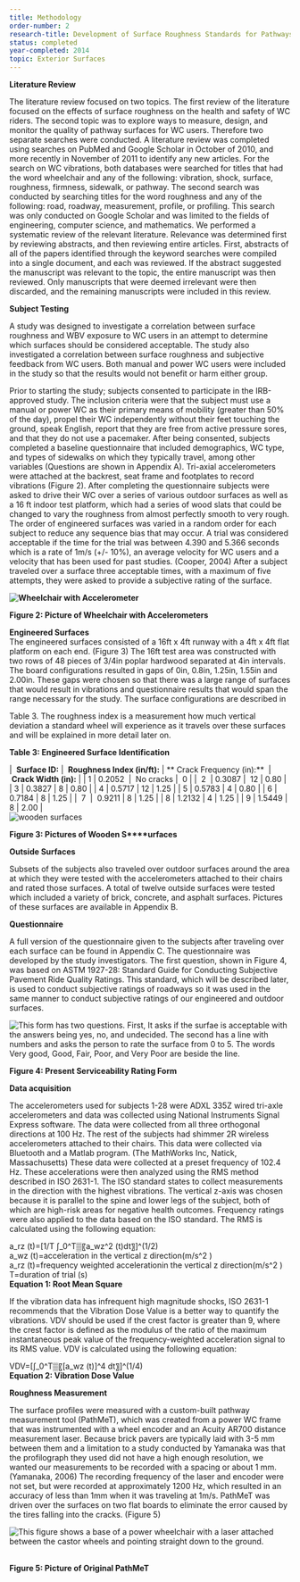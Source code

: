```yaml
---
title: Methodology
order-number: 2
research-title: Development of Surface Roughness Standards for Pathways Used by Wheelchair Users
status: completed
year-completed: 2014
topic: Exterior Surfaces
---
```


**Literature Review**

The literature review focused on two topics. The first review of the literature focused on the effects of surface roughness on the health and safety of WC riders. The second topic was to explore ways to measure, design, and monitor the quality of pathway surfaces for WC users. Therefore two separate searches were conducted. A literature review was completed using searches on PubMed and Google Scholar in October of 2010, and more recently in November of 2011 to identify any new articles. For the search on WC vibrations, both databases were searched for titles that had the word wheelchair and any of the following: vibration, shock, surface, roughness, firmness, sidewalk, or pathway. The second search was conducted by searching titles for the word roughness and any of the following: road, roadway, measurement, profile, or profiling. This search was only conducted on Google Scholar and was limited to the fields of engineering, computer science, and mathematics. We performed a systematic review of the relevant literature. Relevance was determined first by reviewing abstracts, and then reviewing entire articles. First, abstracts of all of the papers identified through the keyword searches were compiled into a single document, and each was reviewed. If the abstract suggested the manuscript was relevant to the topic, the entire manuscript was then reviewed. Only manuscripts that were deemed irrelevant were then discarded, and the remaining manuscripts were included in this review.

**Subject Testing**

A study was designed to investigate a correlation between surface roughness and WBV exposure to WC users in an attempt to determine which surfaces should be considered acceptable. The study also investigated a correlation between surface roughness and subjective feedback from WC users. Both manual and power WC users were included in the study so that the results would not benefit or harm either group.

Prior to starting the study; subjects consented to participate in the IRB-approved study. The inclusion criteria were that the subject must use a manual or power WC as their primary means of mobility (greater than 50% of the day), propel their WC independently without their feet touching the ground, speak English, report that they are free from active pressure sores, and that they do not use a pacemaker. After being consented, subjects completed a baseline questionnaire that included demographics, WC type, and types of sidewalks on which they typically travel, among other variables (Questions are shown in Appendix A). Tri-axial accelerometers were attached at the backrest, seat frame and footplates to record vibrations (Figure 2). After completing the questionnaire subjects were asked to drive their WC over a series of various outdoor surfaces as well as a 16 ft indoor test platform, which had a series of wood slats that could be changed to vary the roughness from almost perfectly smooth to very rough. The order of engineered surfaces was varied in a random order for each subject to reduce any sequence bias that may occur. A trial was considered acceptable if the time for the trial was between 4.390 and 5.366 seconds which is a rate of 1m/s (+/- 10%), an average velocity for WC users and a velocity that has been used for past studies. (Cooper, 2004) After a subject traveled over a surface three acceptable times, with a maximum of five attempts, they were asked to provide a subjective rating of the surface.

**![Wheelchair with Accelerometer](https://www.access-board.gov/images/research/surface-roughness/2.JPG)**

**Figure 2: Picture of Wheelchair with Accelerometers**

**Engineered Surfaces**\
The engineered surfaces consisted of a 16ft x 4ft runway with a 4ft x 4ft flat platform on each end. (Figure 3) The 16ft test area was constructed with two rows of 48 pieces of 3/4in poplar hardwood separated at 4in intervals. The board configurations resulted in gaps of 0in, 0.8in, 1.25in, 1.55in and 2.00in. These gaps were chosen so that there was a large range of surfaces that would result in vibrations and questionnaire results that would span the range necessary for the study. The surface configurations are described in

Table 3. The roughness index is a measurement how much vertical deviation a standard wheel will experience as it travels over these surfaces and will be explained in more detail later on.

**Table 3: Engineered Surface Identification**

|  **Surface ID:** |  **Roughness Index (in/ft):** | ** Crack Frequency (in):**  |  **Crack Width (in):** |
| 1 | 0.2052  |  No cracks |  0 |
|  2  | 0.3087 |  12 | 0.80 |
| 3 | 0.3827 | 8 | 0.80 |
| 4 | 0.5717 | 12 | 1.25 |
| 5 | 0.5783 | 4 | 0.80 |
| 6 | 0.7184 | 8 | 1.25 |
|  7  |  0.9211 | 8 | 1.25 |
| 8 | 1.2132 | 4 | 1.25 |
| 9 | 1.5449 | 8 | 2.00 |\
![wooden surfaces](https://www.access-board.gov/images/research/surface-roughness/3.JPG)

**Figure 3: Pictures of Wooden S****urfaces**

**Outside Surfaces**

Subsets of the subjects also traveled over outdoor surfaces around the area at which they were tested with the accelerometers attached to their chairs and rated those surfaces. A total of twelve outside surfaces were tested which included a variety of brick, concrete, and asphalt surfaces. Pictures of these surfaces are available in Appendix B.

**Questionnaire**

A full version of the questionnaire given to the subjects after traveling over each surface can be found in Appendix C. The questionnaire was developed by the study investigators. The first question, shown in Figure 4, was based on ASTM 1927-28: Standard Guide for Conducting Subjective Pavement Ride Quality Ratings. This standard, which will be described later, is used to conduct subjective ratings of roadways so it was used in the same manner to conduct subjective ratings of our engineered and outdoor surfaces.

![This form has two questions.  First, It asks if the surfae is acceptable with the answers being yes, no, and undecided.  The second has a line with numbers and asks the person to rate the surface from 0 to 5.  The words Very good, Good, Fair, Poor, and Very Poor are beside the line.](https://www.access-board.gov/images/research/surface-roughness/4.jpg)

**Figure 4: Present Serviceability Rating Form**

**Data acquisition**

The accelerometers used for subjects 1-28 were ADXL 335Z wired tri-axle accelerometers and data was collected using National Instruments Signal Express software. The data were collected from all three orthogonal directions at 100 Hz. The rest of the subjects had shimmer 2R wireless accelerometers attached to their chairs. This data were collected via Bluetooth and a Matlab program. (The MathWorks Inc, Natick, Massachusetts) These data were collected at a preset frequency of 102.4 Hz. These accelerations were then analyzed using the RMS method described in ISO 2631-1. The ISO standard states to collect measurements in the direction with the highest vibrations. The vertical z-axis was chosen because it is parallel to the spine and lower legs of the subject, both of which are high-risk areas for negative health outcomes. Frequency ratings were also applied to the data based on the ISO standard. The RMS is calculated using the following equation:

a_rz (t)=[1/T ∫_0^T▒〖a_wz^2 (t)dt〗]^(1/2)\
a_wz (t)=acceleration in the vertical z direction(m/s^2 )\
a_rz (t)=frequency weighted accelerationin the vertical z direction(m/s^2 )\
T=duration of trial (s)\
**Equation 1: Root Mean Square**

If the vibration data has infrequent high magnitude shocks, ISO 2631-1 recommends that the Vibration Dose Value is a better way to quantify the vibrations. VDV should be used if the crest factor is greater than 9, where the crest factor is defined as the modulus of the ratio of the maximum instantaneous peak value of the frequency-weighted acceleration signal to its RMS value. VDV is calculated using the following equation:

VDV=[∫_0^T▒〖[a_wz (t)]^4 dt〗]^(1/4)\
**Equation 2: Vibration Dose Value**

**Roughness Measurement**

The surface profiles were measured with a custom-built pathway measurement tool (PathMeT), which was created from a power WC frame that was instrumented with a wheel encoder and an Acuity AR700 distance measurement laser. Because brick pavers are typically laid with 3-5 mm between them and a limitation to a study conducted by Yamanaka was that the profilograph they used did not have a high enough resolution, we wanted our measurements to be recorded with a spacing or about 1 mm. (Yamanaka, 2006) The recording frequency of the laser and encoder were not set, but were recorded at approximately 1200 Hz, which resulted in an accuracy of less than 1mm when it was traveling at 1m/s. PathMeT was driven over the surfaces on two flat boards to eliminate the error caused by the tires falling into the cracks. (Figure 5)

![This figure shows a base of a power wheelchair with a laser attached between the castor wheels and pointing straight down to the ground.](https://www.access-board.gov/images/research/surface-roughness/5-1.JPG) 

**Figure 5: Picture of Original PathMeT**

